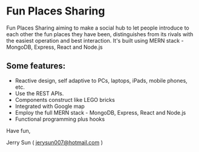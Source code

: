 # Fun Places Sharing

Fun Places Sharing aiming to make a social hub to let people introduce to each other the fun places they have been, distinguishes from its rivals with the easiest operation and best interaction. It's built using MERN stack - MongoDB, Express, React and Node.js

## Some features:
- Reactive design, self adaptive to PCs, laptops, iPads, mobile phones, etc.
- Use the REST APIs. 
- Components construct like LEGO bricks
- Integrated with Google map
- Employ the full MERN stack - MongoDB, Express, React and Node.js
- Functional programming plus hooks

Have fun,

Jerry Sun ( jerysun007@hotmail.com )
